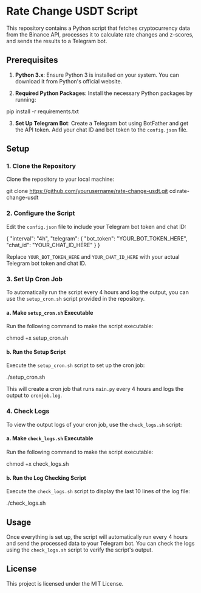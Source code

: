# Rate Change USDT Script

This repository contains a Python script that fetches cryptocurrency data from the Binance API, processes it to calculate rate changes and z-scores, and sends the results to a Telegram bot.

## Prerequisites

1. **Python 3.x**: Ensure Python 3 is installed on your system. You can download it from Python's official website.

2. **Required Python Packages**: Install the necessary Python packages by running:

pip install -r requirements.txt

3. **Set Up Telegram Bot**: Create a Telegram bot using BotFather and get the API token. Add your chat ID and bot token to the `config.json` file.

## Setup

### 1. Clone the Repository

Clone the repository to your local machine:

git clone https://github.com/yourusername/rate-change-usdt.git
cd rate-change-usdt

### 2. Configure the Script

Edit the `config.json` file to include your Telegram bot token and chat ID:

{
    "interval": "4h",
    "telegram": {
        "bot_token": "YOUR_BOT_TOKEN_HERE",
        "chat_id": "YOUR_CHAT_ID_HERE"
    }
}

Replace `YOUR_BOT_TOKEN_HERE` and `YOUR_CHAT_ID_HERE` with your actual Telegram bot token and chat ID.

### 3. Set Up Cron Job

To automatically run the script every 4 hours and log the output, you can use the `setup_cron.sh` script provided in the repository.

#### a. Make `setup_cron.sh` Executable

Run the following command to make the script executable:

chmod +x setup_cron.sh

#### b. Run the Setup Script

Execute the `setup_cron.sh` script to set up the cron job:

./setup_cron.sh

This will create a cron job that runs `main.py` every 4 hours and logs the output to `cronjob.log`.

### 4. Check Logs

To view the output logs of your cron job, use the `check_logs.sh` script:

#### a. Make `check_logs.sh` Executable

Run the following command to make the script executable:

chmod +x check_logs.sh

#### b. Run the Log Checking Script

Execute the `check_logs.sh` script to display the last 10 lines of the log file:

./check_logs.sh

## Usage

Once everything is set up, the script will automatically run every 4 hours and send the processed data to your Telegram bot. You can check the logs using the `check_logs.sh` script to verify the script's output.


## License

This project is licensed under the MIT License.
